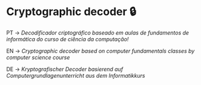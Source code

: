 # Cryptographic decoder 🔒

PT -> _Decodificador criptográfico baseado em aulas de fundamentos de informática do curso de ciência da computação!_

EN -> _Cryptographic decoder based on computer fundamentals classes by computer science course_

DE -> _Kryptografischer Decoder basierend auf Computergrundlagenunterricht aus dem Informatikkurs_
